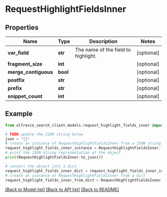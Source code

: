 # RequestHighlightFieldsInner


## Properties

Name | Type | Description | Notes
------------ | ------------- | ------------- | -------------
**var_field** | **str** | The name of the field to highlight. | [optional] 
**fragment_size** | **int** |  | [optional] 
**merge_contiguous** | **bool** |  | [optional] 
**postfix** | **str** |  | [optional] 
**prefix** | **str** |  | [optional] 
**snippet_count** | **int** |  | [optional] 

## Example

```python
from alfresco_search_client.models.request_highlight_fields_inner import RequestHighlightFieldsInner

# TODO update the JSON string below
json = "{}"
# create an instance of RequestHighlightFieldsInner from a JSON string
request_highlight_fields_inner_instance = RequestHighlightFieldsInner.from_json(json)
# print the JSON string representation of the object
print(RequestHighlightFieldsInner.to_json())

# convert the object into a dict
request_highlight_fields_inner_dict = request_highlight_fields_inner_instance.to_dict()
# create an instance of RequestHighlightFieldsInner from a dict
request_highlight_fields_inner_from_dict = RequestHighlightFieldsInner.from_dict(request_highlight_fields_inner_dict)
```
[[Back to Model list]](../README.md#documentation-for-models) [[Back to API list]](../README.md#documentation-for-api-endpoints) [[Back to README]](../README.md)


